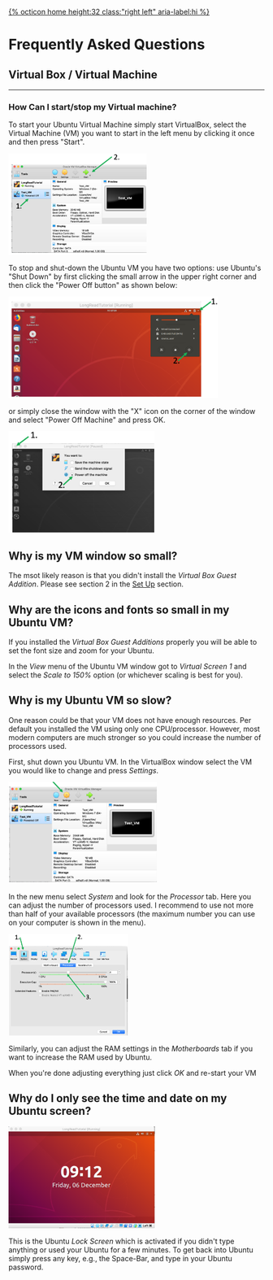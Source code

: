 
[{% octicon home height:32 class:"right left" aria-label:hi %}](index.md)

# Frequently Asked Questions

## Virtual Box / Virtual Machine
----

### How Can I start/stop my Virtual machine?

To start your Ubuntu Virtual Machine simply start VirtualBox, select the Virtual Machine (VM) you want to start in the left menu by clicking it once and then press "Start".

<img src="figures/FAQS_1.png" height="200px">

To stop and shut-down the Ubuntu VM you have two options: use Ubuntu's "Shut Down" by first clicking the small arrow in the upper right corner and then click the "Power Off button" as shown below:

<img src="figures/FAQS_2.png" height="200px">

or simply close the window with the "X" icon on the corner of the window and select "Power Off Machine" and press OK.

<img src="figures/FAQS_3.png" height="200px">

## Why is my VM window so small?

The msot likely reason is that you didn't install the *Virtual Box Guest Addition*. Please see section 2 in the [Set Up](SU.md) section.

## Why are the icons and fonts so small in my Ubuntu VM?

If you installed the *Virtual Box Guest Additions* properly you will be able to set the font size and zoom for your Ubuntu.

In the *View* menu of the Ubuntu VM window got to *Virtual Screen 1* and select the *Scale to 150%* option (or whichever scaling is best for you).

## Why is my Ubuntu VM so slow?

One reason could be that your VM does not have enough resources. Per default you installed the VM using only one CPU/processor. However, most modern computers are much stronger so you could increase the number of processors used.

First, shut down you Ubuntu VM. In the VirtualBox window select the VM you would like to change and press *Settings*.

<img src="figures/FAQS_4.png" height="200px">

In the new menu select *System* and look for the *Processor* tab. Here you can adjust the number of processors used. I recommend to use not more than half of your available processors (the maximum number you can use on your computer is shown in the menu).

<img src="figures/FAQS_5.png" height="200px">

Similarly, you can adjust the RAM settings in the *Motherboards* tab if you want to increase the RAM used by Ubuntu.

When you're done adjusting everything just click *OK* and re-start your VM


## Why do I only see the time and date on my Ubuntu screen?

<img src="figures/FAQS_6.png" height="200px">

This is the Ubuntu *Lock Screen* which is activated if you didn't type anything or used your Ubuntu for a few minutes. To get back into Ubuntu simply press any key, e.g., the Space-Bar, and type in your Ubuntu password.



